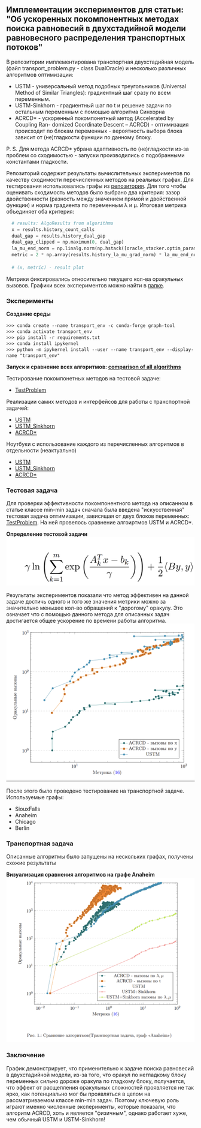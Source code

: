 ## Имплементации экспериментов для статьи: "Об ускоренных покомпонентных методах поиска равновесий в двухстадийной модели равновесного распределения транспортных потоков"

В репозитории имплементирована транспортная двухстадийная модель (файл transport_problem.py - class DualOracle) и несколько 
  различных алгоритмов оптимизации:
- USTM - универсальный метод подобных треугольников (Universal Method of Similar Triangles): градиентный шаг сразу по всем переменным.
- USTM-Sinkhorn - градиентный шаг по t и решение задачи по остальным переменным с помощью алгоритма Синхорна
- ACRCD* - ускоренный покомпонетный метод (Accelerated by Coupling
Ran- domized Coordinate Descent – ACRCD) - оптимизация происходит по блокам переменных - 
вероятность выбора блока зависит от (не)гладкости функции по
данному блоку.

P. S. Для метода ACRCD* убрана адаптивность  по (не)гладкости 
из-за проблем со сходимостью - запуски производились с подобранными константами гладкости.

Репозиторий содержит результаты вычислительных экспериментов по
  качеству сходимости перечисленных методов на реальных графах. Для тестирования использовались графы из [репозитория](https://github.com/bstabler/TransportationNetworks).
  Для того чтобы оценивать сходимость методов было выбрано два критерия: зазор двойственности
  (разность между значением прямой и двойственной функции) и норма градиента по переменным λ и μ.
  Итоговая метрика объединяет оба критерия:
  ```python
    # results: AlgoResults from algorithms
    x = results.history_count_calls
    dual_gap = results.history_dual_gap
    dual_gap_clipped = np.maximum(0, dual_gap)
    la_mu_end_norm = np.linalg.norm(np.hstack([oracle_stacker.optim_params.la, oracle_stacker.optim_params.mu]))               
    metric = 2 * np.array(results.history_la_mu_grad_norm) * la_mu_end_norm + dual_gap_clipped

    # (x, metric) - result plot
  ```

  Метрики фиксировались относительно текущего кол-ва оракульных вызовов.
  Графики всех экспериментов можно найти в [папке](paper_plots_sources).

### Эксперименты
<b> Создание среды</b>

```
>>> conda create --name transport_env -c conda-forge graph-tool
>>> conda activate transport_env
>>> pip install -r requirements.txt
>>> conda install ipykernel
>>> python -m ipykernel install --user --name transport_env --display-name "transport_env"
```

<b>Запуск и сравнение всех алгоритмов:
[comparison of all algorithms](testing_all_algos.ipynb)
</b>

Тестирование покомпонетных методов на тестовой задаче:
- [TestProblem](test_problem_algos.ipynb)

Реализации самих методов и интерфейсов для работы с транспортной задачей:
- [USTM](subgd.py)
- [USTM_Sinkhorn](sinkhorn_appendix.py)
- [ACRCD*](acrcd.py)

Ноутбуки с использование каждого из перечисленных алгоритмов в отдельности (неактуально)
- [USTM](test_USTM.ipynb)
- [USTM_Sinkhorn](test_USTM.ipynb)
- [ACRCD*](test_acrcd.ipynb)

### Тестовая задача

Для проверки эффективности покомпонентного метода на 
описанном в статье классе min-min задач сначала была введена
"искусственная" тестовая задача
оптимизации, зависящая от двух блоков переменных:
[TestProblem](test_sampler.py). На ней провелось сравнение алгоиртмов
USTM и ACRCD*. 

**Определение тестовой задачи**
![test problem](readme_images/test_problem_defenition.PNG)

Результаты экспериментов показали что метод эффективен на данной задаче 
достичь одного и того же значения метрики можно за значительно меньшее 
кол-во обращений к "дорогому" оракулу.
Это означает что с помощью данного метода для описанных задач 
достигается общее ускорение по времени работы алгоритма. 
![график результатов](readme_images/comparison_plot_test_problem.png)


После этого было проведено тестирование на транспортной задаче. Используемые графы:
- SiouxFalls
- Anaheim
- Chicago
- Berlin


### Транспортная задача
Описанные алгоритмы было запущены на нескольких графах, получены схожие результаты

<b>Визуализация сравнения алгоритмов на графе Anaheim</b>
![alogs](readme_images/comparison_plot.png)

### Заключение 
График демонстрирует, что применительно к задаче поиска равновесий в двухстадийной модели,
из-за того, что оракул по негладкому блоку переменных сильно
дороже оракула по гладкому блоку, получается, что эффект от 
расщепления оракульных сложностей проявляется не так ярко, 
как потенциально мог бы проявляться в целом на рассматриваемом классе min-min задач.
Поэтому ключевую роль играют именно численные эксперименты,
которые показали, что алгоритм ACRCD, хоть и является "физичным",
однако работает хуже, чем обычный USTM и USTM-Sinkhorn! 
